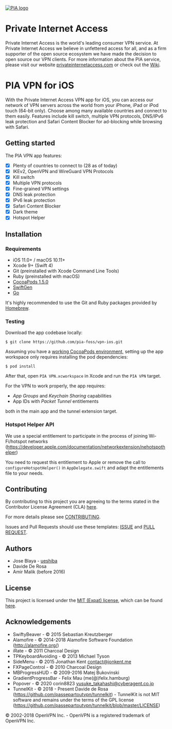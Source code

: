 [![PIA logo][pia-image]][pia-url]

# Private Internet Access

Private Internet Access is the world's leading consumer VPN service. At Private Internet Access we believe in unfettered access for all, and as a firm supporter of the open source ecosystem we have made the decision to open source our VPN clients. For more information about the PIA service, please visit our website [privateinternetaccess.com][pia-url] or check out the [Wiki][pia-wiki].

# PIA VPN for iOS

With the Private Internet Access VPN app for iOS, you can access our network of VPN servers across the world from your iPhone, iPad or iPod touch (64-bit only). Choose among many available countries and connect to them easily. Features include kill switch, multiple VPN protocols, DNS/IPv6 leak protection and Safari Content Blocker for ad-blocking while browsing with Safari.

## Getting started

The PIA VPN app features:

- [x] Plenty of countries to connect to (28 as of today)
- [x] IKEv2, OpenVPN and WireGuard VPN Protocols
- [x] Kill switch
- [x] Multiple VPN protocols
- [x] Fine-grained VPN settings
- [x] DNS leak protection
- [x] IPv6 leak protection
- [x] Safari Content Blocker
- [x] Dark theme
- [x] Hotspot Helper 

## Installation

### Requirements

- iOS 11.0+ / macOS 10.11+
- Xcode 9+ (Swift 4)
- Git (preinstalled with Xcode Command Line Tools)
- Ruby (preinstalled with macOS)
- [CocoaPods 1.5.0][dep-cocoapods]
- [SwiftGen][dep-swiftgen]
- [Go][dep-golang]

It's highly recommended to use the Git and Ruby packages provided by [Homebrew][dep-brew].

### Testing

Download the app codebase locally:

    $ git clone https://github.com/pia-foss/vpn-ios.git

Assuming you have a [working CocoaPods environment][dep-cocoapods], setting up the app workspace only requires installing the pod dependencies:

    $ pod install

After that, open `PIA VPN.xcworkspace` in Xcode and run the `PIA VPN` target.

For the VPN to work properly, the app requires:

- _App Groups_ and _Keychain Sharing_ capabilities
- App IDs with _Packet Tunnel_ entitlements

both in the main app and the tunnel extension target.

### Hotspot Helper API

We use a special entitlement to participate in the process of joining Wi-Fi/hotspot networks (https://developer.apple.com/documentation/networkextension/nehotspothelper)

You need to request this entitlement to Apple or remove the call to `configureHotspotHelper()` in `AppDelegate.swift` and adapt the entitlements file to your needs.

## Contributing

By contributing to this project you are agreeing to the terms stated in the Contributor License Agreement (CLA) [here](/CLA.rst).

For more details please see [CONTRIBUTING](/CONTRIBUTING.md).

Issues and Pull Requests should use these templates: [ISSUE](/.github/ISSUE_TEMPLATE.md) and [PULL REQUEST](/.github/PULL_REQUEST_TEMPLATE.md).

## Authors

- Jose Blaya - [ueshiba](https://github.com/ueshiba)
- Davide De Rosa 
- Amir Malik (before 2016)

## License

This project is licensed under the [MIT (Expat) license](https://choosealicense.com/licenses/mit/), which can be found [here](/LICENSE).

## Acknowledgements

- SwiftyBeaver - © 2015 Sebastian Kreutzberger
- Alamofire - © 2014-2018 Alamofire Software Foundation (http://alamofire.org/)
- iRate - © 2011 Charcoal Design
- TPKeyboardAvoiding - © 2013 Michael Tyson
- SideMenu - © 2015 Jonathan Kent <contact@jonkent.me>
- FXPageControl - © 2010 Charcoal Design
- MBProgressHUD - © 2009-2016 Matej Bukovinski
- GradientProgressBar - Felix Mau (me(@)felix.hamburg)
- Popover - © 2020 corin8823 <yusuke_takahashi@cyberagent.co.jp>
- TunnelKit - © 2018 - Present Davide de Rosa (https://github.com/passepartoutvpn/tunnelkit) - TunnelKit is not MIT software and remains under the terms of the GPL license (https://github.com/passepartoutvpn/tunnelkit/blob/master/LICENSE)

© 2002-2018 OpenVPN Inc. - OpenVPN is a registered trademark of OpenVPN Inc.

[pia-image]: https://www.privateinternetaccess.com/assets/PIALogo2x-0d1e1094ac909ea4c93df06e2da3db4ee8a73d8b2770f0f7d768a8603c62a82f.png
[pia-url]: https://www.privateinternetaccess.com/
[pia-wiki]: https://en.wikipedia.org/wiki/Private_Internet_Access

[dep-cocoapods]: https://guides.cocoapods.org/using/getting-started.html
[dep-swiftgen]: https://github.com/SwiftGen/SwiftGen
[dep-jazzy]: https://github.com/realm/jazzy
[dep-brew]: https://brew.sh/
[dep-golang]: https://golang.org/
